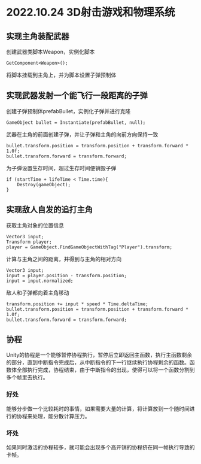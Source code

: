 # 2022.10.24 3D射击游戏和物理系统
## 实现主角装配武器

创建武器类脚本Weapon，实例化脚本
```
GetComponent<Weapon>();
```
将脚本挂载到主角上，并为脚本设置子弹预制体
## 实现武器发射一个能飞行一段距离的子弹

创建子弹预制体prefabBullet，实例化子弹并进行克隆
```
GameObject bullet = Instantiate(prefabBullet, null);
```
武器在主角的前面创建子弹，并让子弹和主角的向前方向保持一致
```
bullet.transform.position = transform.position + transform.forward * 1.0f;
bullet.transform.forward = transform.forward;
```
为子弹设置生存时间，超过生存时间便销毁子弹
```
if (startTime + lifeTime < Time.time){
    Destroy(gameObject);
}
```
## 实现敌人自发的追打主角

获取主角对象的位置信息
```
Vector3 input;
Transform player;
player = GameObject.FindGameObjectWithTag("Player").transform;
```
计算与主角之间的距离，并得到与主角的相对方向
```
Vector3 input;
input = player.position - transform.position;
input = input.normalized;
```
敌人和子弹都向着主角移动
```
transform.position += input * speed * Time.deltaTime;
bullet.transform.position = transform.position + transform.forward * 1.0f;
bullet.transform.forward = transform.forward;
```
## 协程

Unity的协程是一个能够暂停协程执行，暂停后立即返回主函数，执行主函数剩余的部分，直到中断指令完成后，从中断指令的下一行继续执行协程剩余的函数。函数体全部执行完成，协程结束，由于中断指令的出现，使得可以将一个函数分割到多个帧里去执行。
### 好处

能够分步做一个比较耗时的事情，如果需要大量的计算，将计算放到一个随时间进行的协程来处理，能分散计算压力。
### 坏处

如果同时激活的协程较多，就可能会出现多个高开销的协程挤在同一帧执行导致的卡帧。
